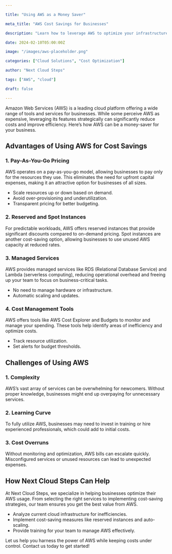 ```yaml
---

title: "Using AWS as a Money Saver"

meta_title: "AWS Cost Savings for Businesses"

description: "Learn how to leverage AWS to optimize your infrastructure and save costs."

date: 2024-02-10T05:00:00Z

image: "/images/aws-placeholder.png"

categories: ["Cloud Solutions", "Cost Optimization"]

author: "Next Cloud Steps"

tags: ["AWS", "cloud"]

draft: false

---
```


Amazon Web Services (AWS) is a leading cloud platform offering a wide range of tools and services for businesses. While some perceive AWS as expensive, leveraging its features strategically can significantly reduce costs and improve efficiency. Here’s how AWS can be a money-saver for your business.

## Advantages of Using AWS for Cost Savings

### 1. Pay-As-You-Go Pricing
AWS operates on a pay-as-you-go model, allowing businesses to pay only for the resources they use. This eliminates the need for upfront capital expenses, making it an attractive option for businesses of all sizes.

- Scale resources up or down based on demand.
- Avoid over-provisioning and underutilization.
- Transparent pricing for better budgeting.

### 2. Reserved and Spot Instances
For predictable workloads, AWS offers reserved instances that provide significant discounts compared to on-demand pricing. Spot instances are another cost-saving option, allowing businesses to use unused AWS capacity at reduced rates.

### 3. Managed Services
AWS provides managed services like RDS (Relational Database Service) and Lambda (serverless computing), reducing operational overhead and freeing up your team to focus on business-critical tasks.

- No need to manage hardware or infrastructure.
- Automatic scaling and updates.

### 4. Cost Management Tools
AWS offers tools like AWS Cost Explorer and Budgets to monitor and manage your spending. These tools help identify areas of inefficiency and optimize costs.

- Track resource utilization.
- Set alerts for budget thresholds.

## Challenges of Using AWS

### 1. Complexity
AWS’s vast array of services can be overwhelming for newcomers. Without proper knowledge, businesses might end up overpaying for unnecessary services.

### 2. Learning Curve
To fully utilize AWS, businesses may need to invest in training or hire experienced professionals, which could add to initial costs.

### 3. Cost Overruns
Without monitoring and optimization, AWS bills can escalate quickly. Misconfigured services or unused resources can lead to unexpected expenses.

## How Next Cloud Steps Can Help

At Next Cloud Steps, we specialize in helping businesses optimize their AWS usage. From selecting the right services to implementing cost-saving strategies, our team ensures you get the best value from AWS.

- Analyze current cloud infrastructure for inefficiencies.
- Implement cost-saving measures like reserved instances and auto-scaling.
- Provide training for your team to manage AWS effectively.

Let us help you harness the power of AWS while keeping costs under control. Contact us today to get started!

